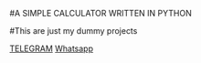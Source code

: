 #A SIMPLE CALCULATOR WRITTEN IN PYTHON


#This are just my dummy projects

[TELEGRAM](https://t.me/EscaliBud)
[Whatsapp](https://wa.me/254798242085)
